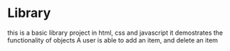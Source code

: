 # Library
this is a basic library project in html, css and javascript
it demostrates the functionality of objects
A user is able to add an item, and delete an item